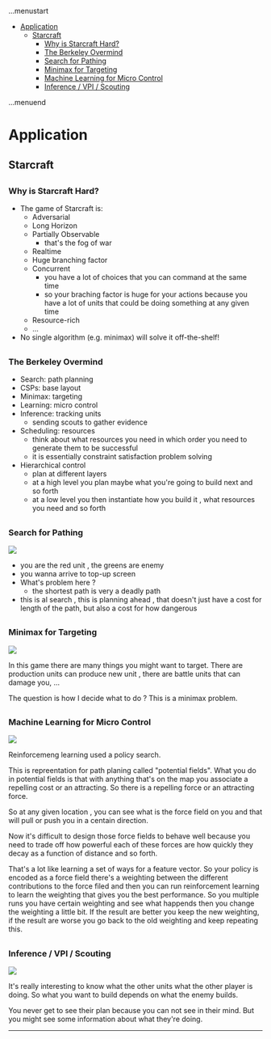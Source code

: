 ...menustart

 - [Application](#e498749f3c42246d50b15c81c101d988)
     - [Starcraft](#8a6f8fa384efc23dcdcc19e7384bdc45)
         - [Why is Starcraft Hard?](#1fb75cfb7fe7923ca2bab57e2ebead57)
         - [The Berkeley Overmind](#8ae5d98a904e4bd489a504ec2b2154da)
         - [Search for Pathing](#b5c737bc93e07f225f5df7fc55d33245)
         - [Minimax for Targeting](#6f47e9d670285b5ac6e4db3ff10372d1)
         - [Machine Learning for Micro Control](#561c4a6fa7b27afca6a8b0eb8bf58887)
         - [Inference / VPI / Scouting](#85068d975072cc7193a0e53faa6e51ec)

...menuend


<h2 id="e498749f3c42246d50b15c81c101d988"></h2>

# Application 


<h2 id="8a6f8fa384efc23dcdcc19e7384bdc45"></h2>

## Starcraft

<h2 id="1fb75cfb7fe7923ca2bab57e2ebead57"></h2>

### Why is Starcraft Hard?

 - The game of Starcraft is:
    - Adversarial
    - Long Horizon
    - Partially Observable
        - that's the fog of war 
    - Realtime
    - Huge branching factor
    - Concurrent
        - you have a lot of choices that you can command at the same time 
        - so your braching factor is huge for your actions because you have a lot of units that could be doing something at any given time 
    - Resource-rich
    -  …
 - No single algorithm (e.g. minimax) will solve it off-the-shelf!
    

<h2 id="8ae5d98a904e4bd489a504ec2b2154da"></h2>

### The Berkeley Overmind

 - Search: path planning
 - CSPs: base layout
 - Minimax: targeting
 - Learning: micro control
 - Inference: tracking units
    - sending scouts to gather evidence
 - Scheduling: resources
    - think about what resources you need in which order you need to generate them to be successful 
    - it is essentially constraint satisfaction problem solving
 - Hierarchical control
    - plan at different layers 
    - at a high level you plan maybe what you're going to build next and so forth
    - at a low level you then instantiate how you build it , what resources you need and so forth 

<h2 id="b5c737bc93e07f225f5df7fc55d33245"></h2>

### Search for Pathing

![](../imgs/cs188_application_starcraft_search_for_pathing.png)

 - you are the red unit , the greens are enemy 
 - you wanna arrive to top-up screen
 - What's problem here ?
    - the shortest path is very a deadly path
 - this is al search , this is planning ahead , that doesn't just have a cost for length of the path, but also a cost for how dangerous 

 
<h2 id="6f47e9d670285b5ac6e4db3ff10372d1"></h2>

### Minimax for Targeting

![](../imgs/cs188_application_starcraft_minimax_for_targeting.jpg)

In this game there are many things you might want to target.  There are production units can produce new unit , there are battle units that can damage you, ...  

The question is how I decide what to do ?   This is a minimax problem.  

<h2 id="561c4a6fa7b27afca6a8b0eb8bf58887"></h2>

### Machine Learning for Micro Control

![](../imgs/cs188_application_starcraft_micro_control.jpg)

Reinforcemeng learning used a policy search.

This is repreentation for path planing called "potential fields".  What you do in potential fields is that with anything that's on the map you associate a repelling cost or an attracting. So there is a repelling force or an attracting force. 

So at any given location , you can see what is the force field on you and that will pull or push you in a centain direction. 

Now it's difficult to design those force fields to behave well because you need to trade off how powerful each of these forces are how quickly they decay as a function of distance and so forth.

That's a lot like learning a set of ways for a feature vector.  So your policy is encoded as a force field there's a weighting between the different contributions to the force filed and then you can run reinforcement learning to learn the weighting that gives you the best performance.  So you multiple runs you have certain weighting and see what happends then you change the weighting a little bit. If the result are better  you keep the new weighting, if the result are worse you go back to the old weighting and keep repeating this. 


<h2 id="85068d975072cc7193a0e53faa6e51ec"></h2>

### Inference / VPI / Scouting

![](../imgs/cs188_application_starcraft_inference_VPI_scouting.jpg)

It's really interesting to know what the other units what the other player is doing. So what you want to build depends on what the enemy builds.  

You never get to see their plan because you can not see in their mind. But you might see some information  about what they're doing. 


---












